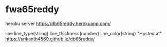 # fwa65reddy
heroku server https://db65reddy.herokuapp.com/

line
line_type(string) line_thickness(number) line_color(string)
"Hosted at"  https://srikanth4569.github.io/db65reddy/
